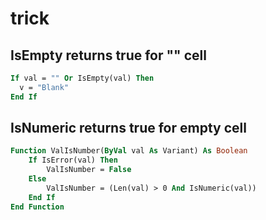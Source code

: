 # trick

## IsEmpty returns true for "" cell
```vb
If val = "" Or IsEmpty(val) Then
  v = "Blank"
End If
```

## IsNumeric returns true for empty cell
```vb
Function ValIsNumber(ByVal val As Variant) As Boolean
    If IsError(val) Then
        ValIsNumber = False
    Else
        ValIsNumber = (Len(val) > 0 And IsNumeric(val))
    End If
End Function
```
